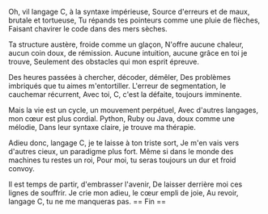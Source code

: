 Oh, vil langage C, à la syntaxe impérieuse,
Source d'erreurs et de maux, brutale et tortueuse,
Tu répands tes pointeurs comme une pluie de flèches,
Faisant chavirer le code dans des mers sèches.

Ta structure austère, froide comme un glaçon,
N'offre aucune chaleur, aucun coin doux, de rémission.
Aucune intuition, aucune grâce en toi je trouve,
Seulement des obstacles qui mon esprit épreuve.

Des heures passées à chercher, décoder, démêler,
Des problèmes imbriqués que tu aimes m'entortiller.
L'erreur de segmentation, le cauchemar récurrent,
Avec toi, C, c'est la défaite, toujours imminente.

Mais la vie est un cycle, un mouvement perpétuel,
Avec d'autres langages, mon cœur est plus cordial.
Python, Ruby ou Java, doux comme une mélodie,
Dans leur syntaxe claire, je trouve ma thérapie.

Adieu donc, langage C, je te laisse à ton triste sort,
Je m'en vais vers d'autres cieux, un paradigme plus fort.
Même si dans le monde des machines tu restes un roi,
Pour moi, tu seras toujours un dur et froid convoy.

Il est temps de partir, d'embrasser l'avenir,
De laisser derrière moi ces lignes de souffrir.
Je crie mon adieu, le cœur empli de joie,
Au revoir, langage C, tu ne me manqueras pas.
== Fin ==